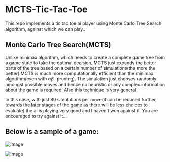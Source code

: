 # MCTS-Tic-Tac-Toe
This repo implements a tic tac toe ai player using Monte Carlo Tree Search algorithm, against which we can play..

## Monte Carlo Tree Search(MCTS)
Unlike minimax algorithm, which needs to create a complete game tree from a game state to take the optimal decision, MCTS just expands the better parts 
of the tree based on a certain number of simulations(the more the better).MCTS is much more computationally efficient than the minimax algorithm(even with $\alpha \beta$ -pruning). The simulation just chooses randomly amongst possible moves and hence no heuristic or any
complex information about the game is required. Also this technique is very general.
                                                                       
In this case, with just 80 simulations per move(it can be reduced further, towards the later stages of the game as there will be less choices to evaluate) the ai is playing very good and I haven't won against it. You are encouraged to try against it...
                                                                        
## Below is a sample of a game:

![image](https://user-images.githubusercontent.com/61639823/210151431-4ed2b3d6-e048-4775-b50b-72cecec77472.png)

![image](https://user-images.githubusercontent.com/61639823/210151439-b261e607-c1c7-4b21-bf80-20f49e288012.png)
